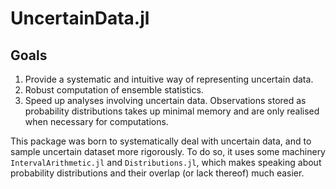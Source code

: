 # UncertainData.jl

## Goals

1. Provide a systematic and intuitive way of representing uncertain data.
2. Robust computation of ensemble statistics.
3. Speed up analyses involving uncertain data. Observations stored as probability distributions takes up minimal memory and are only realised when necessary for computations.

<!-- 2. Make it easier to translate assumptions about the reliability of observations into a probabilistic framework. -->
<!-- 3. Isolate the assumption part of statistical analyses to the pre-processing stage.
    - Once an `UncertainObservation` or an `UncertainDataset` has been constructed, you no longer have to deal with the uncertainty in your data explicitly. The statistical algorithms you know and love dispatch on the `UncertainDataset` type and returns an `UncertainEstimate`, which completely specifies the uncertainty of your analysis based on the prior information you provided. -->




This package was born to systematically deal with uncertain data,
and to sample uncertain dataset more rigorously. To do so, it uses some machinery `IntervalArithmetic.jl` and `Distributions.jl`,
which makes speaking about probability distributions and their
    overlap (or lack thereof) much easier.
